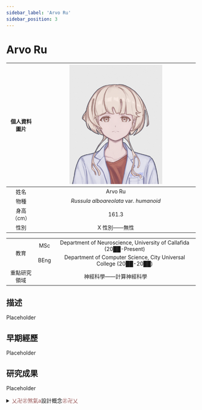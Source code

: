 ```yaml
---
sidebar_label: 'Arvo Ru'
sidebar_position: 3
---
```


# Arvo Ru

|個人資料圖片|<img src="https://raw.githubusercontent.com/Monoginryoso/ocwiki/44adbc78832afc6575106a937c19e06c4e31424f/static/img/ra-profile.svg" width="60%" />|
|:--:|:--:|
|姓名|Arvo Ru|
|物種|*Russula alboareolata* var. *humanoid*|
|身高（cm）|161.3|
|性別|X 性別——無性|
<table>
<tr>
    <td rowspan="2" align="center">教育<br/></td>
    <td align="center">MSc</td>
    <td align="center">Department of Neuroscience, University of Callafida (20██-Present)</td>
</tr>
<tr>
    <td align="center">BEng</td>
    <td align="center">Department of Computer Science, City Universal College (20██-20██)</td>
</tr>
<tr>
    <td align="center">重點研究領域</td>
    <td colspan="2" align="center">神經科學——計算神經科學</td>
</tr>
</table>


## 描述
  Placeholder

## 早期經歷
  Placeholder

## 研究成果
  Placeholder  

<details>
  <summary><font color="#965252">乂卍㊣煞氣a</font>設計概念<font color="#965252">㊣卍乂</font></summary>
  Placeholder
</details>